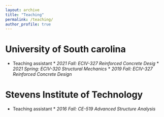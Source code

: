 ```yaml
---
layout: archive
title: "Teaching"
permalink: /teaching/
author_profile: true
---
```


University of South carolina
======
   * Teaching assistant
    * *2021 Fall: ECIV-327 Reinforced Concrete Desig*
    * *2021 Spring: ECIV-320 Structural Mechanics*
    * *2019 Fall: ECIV-327 Reinforced Concrete Design*

Stevens Institute of Technology
======
   * Teaching assistant
    * *2016 Fall: CE-519 Advanced Structure Analysis*
